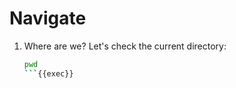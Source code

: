 # Navigate

1. Where are we? Let's check the current directory:

    ```bash
    pwd
    ```{{exec}}

